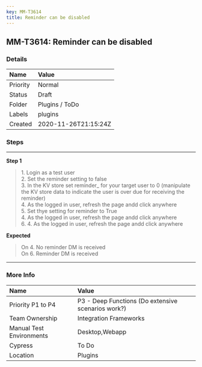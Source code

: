 ```yaml
---
key: MM-T3614
title: Reminder can be disabled
---
```


## MM-T3614: Reminder can be disabled

### Details

| Name     | Value                |
| :------- | :------------------- |
| Priority | Normal               |
| Status   | Draft                |
| Folder   | Plugins / ToDo       |
| Labels   | plugins              |
| Created  | 2020-11-26T21:15:24Z |

### Steps

<hr/>

**Step 1**

> <article>1. Login as a test user<br />2. Set the reminder setting to false<br />3. In the KV store set reminder_ for your target user to 0 (manipulate the KV store data to indicate the user is over due for receiving the reminder)<br />4. As the logged in user, refresh the page andd click anywhere   <br />5. Set thye setting for reminder to True<br />4. As the logged in user, refresh the page andd click anywhere<br />6. 4. As the logged in user, refresh the page andd click anywhere</article>

**Expected**

> <article>On 4. No reminder DM is received <br />On 6. Reminder DM is received</article>

<hr/>

### More Info

| Name                     | Value                                              |
| :----------------------- | :------------------------------------------------- |
| Priority P1 to P4        | P3 - Deep Functions (Do extensive scenarios work?) |
| Team Ownership           | Integration Frameworks                             |
| Manual Test Environments | Desktop,Webapp                                     |
| Cypress                  | To Do                                              |
| Location                 | Plugins                                            |
